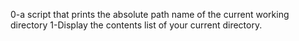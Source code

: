 0-a script that prints the absolute path name of the current working directory
1-Display the contents list of your current directory.
